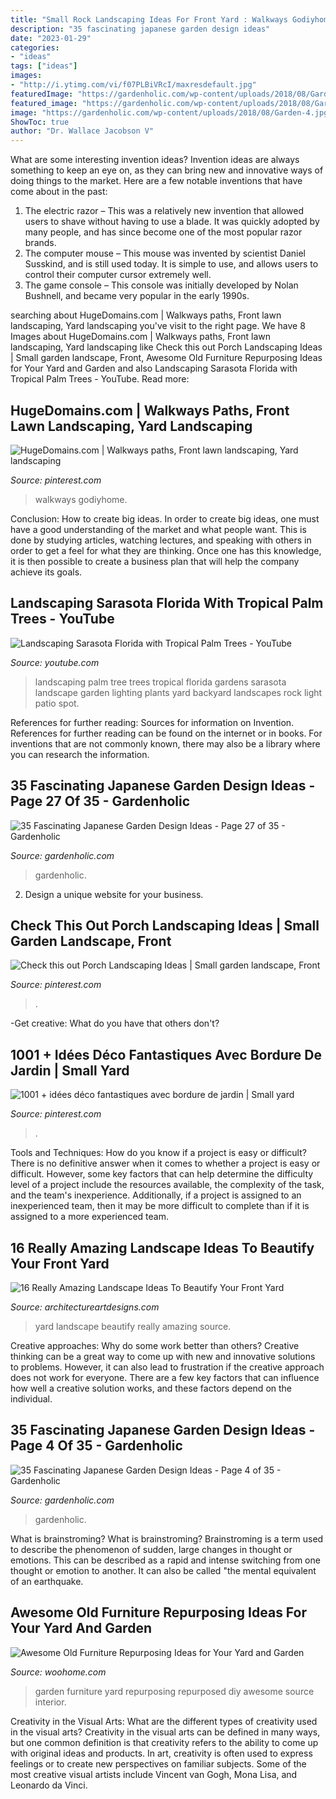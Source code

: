 ```yaml
---
title: "Small Rock Landscaping Ideas For Front Yard : Walkways Godiyhome"
description: "35 fascinating japanese garden design ideas"
date: "2023-01-29"
categories:
- "ideas"
tags: ["ideas"]
images:
- "http://i.ytimg.com/vi/f07PLBiVRcI/maxresdefault.jpg"
featuredImage: "https://gardenholic.com/wp-content/uploads/2018/08/Garden-4.jpg"
featured_image: "https://gardenholic.com/wp-content/uploads/2018/08/Garden-27.jpg"
image: "https://gardenholic.com/wp-content/uploads/2018/08/Garden-4.jpg"
ShowToc: true
author: "Dr. Wallace Jacobson V"
---
```



What are some interesting invention ideas?
Invention ideas are always something to keep an eye on, as they can bring new and innovative ways of doing things to the market. Here are a few notable inventions that have come about in the past: 
1. The electric razor – This was a relatively new invention that allowed users to shave without having to use a blade. It was quickly adopted by many people, and has since become one of the most popular razor brands. 
2. The computer mouse – This mouse was invented by scientist Daniel Susskind, and is still used today. It is simple to use, and allows users to control their computer cursor extremely well. 
3. The game console – This console was initially developed by Nolan Bushnell, and became very popular in the early 1990s.

	

		
searching about HugeDomains.com | Walkways paths, Front lawn landscaping, Yard landscaping you've visit to the right page. We have 8 Images about HugeDomains.com | Walkways paths, Front lawn landscaping, Yard landscaping like Check this out Porch Landscaping Ideas | Small garden landscape, Front, Awesome Old Furniture Repurposing Ideas for Your Yard and Garden and also Landscaping Sarasota Florida with Tropical Palm Trees - YouTube. Read more:
		
    
## HugeDomains.com | Walkways Paths, Front Lawn Landscaping, Yard Landscaping

<img loading=lazy src="https://i.pinimg.com/736x/4a/b2/a4/4ab2a448229d90d3e117c1bef5c77026.jpg" onerror="this.onerror=null;this.src='https://tse1.mm.bing.net/th?id=OIP.bfYaDfgEfN2f0-G6MaLMtgHaKt&amp;pid=15.1';" alt="HugeDomains.com | Walkways paths, Front lawn landscaping, Yard landscaping">

_Source: pinterest.com_

>walkways godiyhome. 

	

Conclusion: How to create big ideas.
In order to create big ideas, one must have a good understanding of the market and what people want. This is done by studying articles, watching lectures, and speaking with others in order to get a feel for what they are thinking. Once one has this knowledge, it is then possible to create a business plan that will help the company achieve its goals.

    
## Landscaping Sarasota Florida With Tropical Palm Trees - YouTube

<img loading=lazy src="http://i.ytimg.com/vi/f07PLBiVRcI/maxresdefault.jpg" onerror="this.onerror=null;this.src='https://tse1.mm.bing.net/th?id=OIP.Ut9ZjFuimrgWtMP6KjYj0wHaEK&amp;pid=15.1';" alt="Landscaping Sarasota Florida with Tropical Palm Trees - YouTube">

_Source: youtube.com_

>landscaping palm tree trees tropical florida gardens sarasota landscape garden lighting plants yard backyard landscapes rock light patio spot. 

	

References for further reading: Sources for information on Invention.
References for further reading can be found on the internet or in books. For inventions that are not commonly known, there may also be a library where you can research the information.

    
## 35 Fascinating Japanese Garden Design Ideas - Page 27 Of 35 - Gardenholic

<img loading=lazy src="https://gardenholic.com/wp-content/uploads/2018/08/Garden-27.jpg" onerror="this.onerror=null;this.src='https://tse1.mm.bing.net/th?id=OIP.taRBfOa1-9LnJSNcgf0CNgHaLI&amp;pid=15.1';" alt="35 Fascinating Japanese Garden Design Ideas - Page 27 of 35 - Gardenholic">

_Source: gardenholic.com_

>gardenholic. 

	

2. Design a unique website for your business.

    
## Check This Out Porch Landscaping Ideas | Small Garden Landscape, Front

<img loading=lazy src="https://i.pinimg.com/736x/e8/33/2f/e8332fd438d6a96fe3393fdc34385893.jpg" onerror="this.onerror=null;this.src='https://tse3.mm.bing.net/th?id=OIP.faMDou5Ui8NSH_435IrZlQHaJ3&amp;pid=15.1';" alt="Check this out Porch Landscaping Ideas | Small garden landscape, Front">

_Source: pinterest.com_

>. 

	

-Get creative: What do you have that others don't?

    
## 1001 + Idées Déco Fantastiques Avec Bordure De Jardin | Small Yard

<img loading=lazy src="https://i.pinimg.com/736x/24/82/cc/2482cce48eaa7b9ac22bec7652404d8a.jpg" onerror="this.onerror=null;this.src='https://tse4.mm.bing.net/th?id=OIP.C32gFWnZXWHcHpjsAVverQHaJ7&amp;pid=15.1';" alt="1001 + idées déco fantastiques avec bordure de jardin | Small yard">

_Source: pinterest.com_

>. 

	

Tools and Techniques: How do you know if a project is easy or difficult?
There is no definitive answer when it comes to whether a project is easy or difficult. However, some key factors that can help determine the difficulty level of a project include the resources available, the complexity of the task, and the team's inexperience. Additionally, if a project is assigned to an inexperienced team, then it may be more difficult to complete than if it is assigned to a more experienced team.

    
## 16 Really Amazing Landscape Ideas To Beautify Your Front Yard

<img loading=lazy src="https://www.architectureartdesigns.com/wp-content/uploads/2017/03/6-6-630x527.jpg" onerror="this.onerror=null;this.src='https://tse3.mm.bing.net/th?id=OIP.DSqMe8lqzqJM7_ukXlHZJwHaGM&amp;pid=15.1';" alt="16 Really Amazing Landscape Ideas To Beautify Your Front Yard">

_Source: architectureartdesigns.com_

>yard landscape beautify really amazing source. 

	

Creative approaches: Why do some work better than others?
Creative thinking can be a great way to come up with new and innovative solutions to problems. However, it can also lead to frustration if the creative approach does not work for everyone. There are a few key factors that can influence how well a creative solution works, and these factors depend on the individual.

    
## 35 Fascinating Japanese Garden Design Ideas - Page 4 Of 35 - Gardenholic

<img loading=lazy src="https://gardenholic.com/wp-content/uploads/2018/08/Garden-4.jpg" onerror="this.onerror=null;this.src='https://tse1.mm.bing.net/th?id=OIP.CjEZ4UdQburyxmp8QlQLUQHaK5&amp;pid=15.1';" alt="35 Fascinating Japanese Garden Design Ideas - Page 4 of 35 - Gardenholic">

_Source: gardenholic.com_

>gardenholic. 

	

What is brainstroming?
What is brainstroming? Brainstroming is a term used to describe the phenomenon of sudden, large changes in thought or emotions. This can be described as a rapid and intense switching from one thought or emotion to another. It can also be called "the mental equivalent of an earthquake.

    
## Awesome Old Furniture Repurposing Ideas For Your Yard And Garden

<img loading=lazy src="https://www.woohome.com/wp-content/uploads/2016/02/repurposed-furniture-garden-yard-11.jpg" onerror="this.onerror=null;this.src='https://tse3.mm.bing.net/th?id=OIP.YZrXMtmdME8Tlte4CfZuogHaLH&amp;pid=15.1';" alt="Awesome Old Furniture Repurposing Ideas for Your Yard and Garden">

_Source: woohome.com_

>garden furniture yard repurposing repurposed diy awesome source interior. 

	

Creativity in the Visual Arts: What are the different types of creativity used in the visual arts?
Creativity in the visual arts can be defined in many ways, but one common definition is that creativity refers to the ability to come up with original ideas and products. In art, creativity is often used to express feelings or to create new perspectives on familiar subjects. Some of the most creative visual artists include Vincent van Gogh, Mona Lisa, and Leonardo da Vinci.

